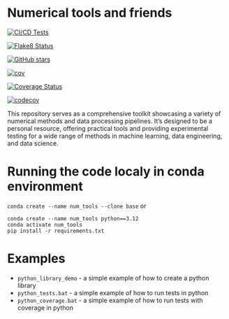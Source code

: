 # Numerical tools and friends


[![CI/CD Tests](https://github.com/shadisharba/numerical_tools_and_friends/actions/workflows/python-package-conda.yml/badge.svg)](https://github.com/shadisharba/numerical_tools_and_friends/actions/workflows/python-package-conda.yml)

 [![Flake8 Status](https://shadisharba.github.io/numerical_tools_and_friends/reports/flake8/flake8-badge.svg?dummy=8484744)](https://shadisharba.github.io/numerical_tools_and_friends/reports/flake8/index.html)

[![GitHub stars](https://img.shields.io/github/stars/shadisharba/numerical_tools_and_friends.svg)](https://github.com/shadisharba/numerical_tools_and_friends/stargazers)

[![cov](https://shadisharba.github.io/numerical_tools_and_friends/badges/coverage.svg)](https://github.com/shadisharba/numerical_tools_and_friends/actions)
 
 [![Coverage Status](https://shadisharba.github.io/numerical_tools_and_friends/reports/coverage/coverage-badge.svg?dummy=8484744)](https://shadisharba.github.io/numerical_tools_and_friends/reports/coverage/coverage.xml)
 
 [![codecov](https://codecov.io/gh/shadisharba/numerical_tools_and_friends/branch/main/graph/badge.svg)](https://codecov.io/gh/shadisharba/numerical_tools_and_friends)

This repository serves as a comprehensive toolkit showcasing a variety of numerical methods and data processing pipelines. It’s designed to be a personal resource, offering practical tools and providing experimental testing for a wide range of methods in machine learning, data engineering, and data science.

# Running the code localy in conda environment
`conda create --name num_tools --clone base`
or
```
conda create --name num_tools python==3.12
conda activate num_tools
pip install -r requirements.txt
```

# Examples
- `python_library_demo` - a simple example of how to create a python library
- `python_tests.bat` - a simple example of how to run tests in python
- `python_coverage.bat` - a simple example of how to run tests with coverage in python